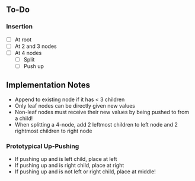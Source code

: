 ## To-Do

### Insertion

- [ ] At root
- [ ] At 2 and 3 nodes
- [ ] At 4 nodes
    - [ ] Split 
    - [ ] Push up

## Implementation Notes

- Append to existing node if it has < 3 children
- Only leaf nodes can be directly given new values
- Non-leaf nodes must receive their new values by being pushed to from a child!
- When splitting a 4-node, add 2 leftmost children to left node and 2 rightmost children to right node

### Prototypical Up-Pushing

- If pushing up and is left child, place at left
- If pushing up and is right child, place at right
- If pushing up and is not left or right child, place at middle!
